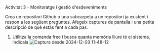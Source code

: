 Activitat 3 - Monitoratge i gestió d'esdeveniments

Crea un repositori Github o una subcarpeta a un repositori ja existent i respon a
les següent preguntes. Afegeix captures de pantalla i una petita descripció de què
estàs fent a cada pas.

1. Utilitza la comanda free i busca quanta memòria lliure té el sistema, indicala
 ![Captura desde 2024-12-03 11-48-12](https://github.com/user-attachments/assets/3431fa60-5cc8-4a63-bd74-2a8e47b7a33d)

